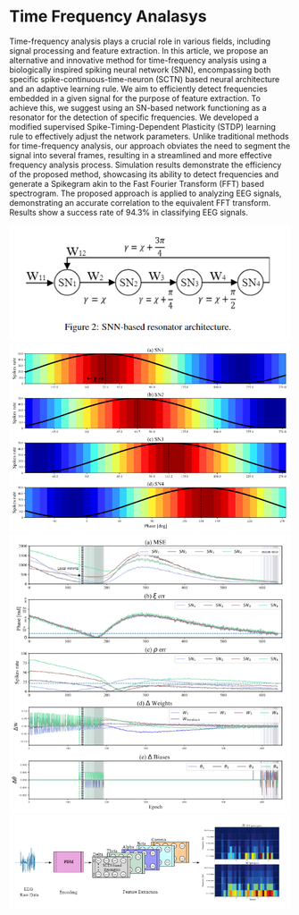 # Time Frequency Analasys

Time-frequency analysis plays a crucial role in various fields, including signal processing and feature extraction.
In this article, we propose an alternative and innovative method for time-frequency analysis using a biologically inspired spiking neural network (SNN), encompassing both specific spike-continuous-time-neuron (SCTN) based neural architecture and an adaptive learning rule. We aim to efficiently detect frequencies embedded in a given signal for the purpose of feature extraction.
To achieve this, we suggest using an SN-based network functioning as a resonator for the detection of specific frequencies.
We developed a modified supervised Spike-Timing-Dependent Plasticity (STDP) learning rule to effectively adjust the network parameters.
Unlike traditional methods for time-frequency analysis, our approach obviates the need to segment the signal into several frames, resulting in a streamlined and more effective frequency analysis process. Simulation results demonstrate the efficiency of the proposed method, showcasing its ability to detect frequencies and generate a Spikegram akin to the Fast Fourier Transform (FFT) based spectrogram. The proposed approach is applied to analyzing EEG signals, demonstrating an accurate correlation to the equivalent FFT transform.
Results show a success rate of 94.3% in classifying EEG signals.

![](res/resonator-architecture.png)
![](res/neurons-outputs.png)
![](res/resonator-training.png)
![](res/features-extractions-example.png)
